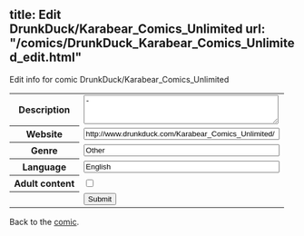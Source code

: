 title: Edit DrunkDuck/Karabear_Comics_Unlimited
url: "/comics/DrunkDuck_Karabear_Comics_Unlimited_edit.html"
---
Edit info for comic DrunkDuck/Karabear_Comics_Unlimited

<form name="comic" action="http://gaepostmail.appspot.com/comic/" method="post">
<table class="comicinfo">
<tr>
<th>Description</th><td><textarea name="description" cols="40" rows="3">-</textarea></td>
</tr>
<tr>
<th>Website</th><td><input type="text" name="url" value="http://www.drunkduck.com/Karabear_Comics_Unlimited/" size="40"/></td>
</tr>
<tr>
<th>Genre</th><td><input type="text" name="genre" value="Other" size="40"/></td>
</tr>
<tr>
<th>Language</th><td><input type="text" name="language" value="English" size="40"/></td>
</tr>
<tr>
<th>Adult content</th><td><input type="checkbox" name="adult" value="adult" /></td>
</tr>
<tr>
<th></th><td>
<input type="hidden" name="comic" value="DrunkDuck_Karabear_Comics_Unlimited" />
<input type="submit" name="submit" value="Submit" />
</td>
</tr>
</table>
</form>

Back to the [comic](DrunkDuck_Karabear_Comics_Unlimited.html).

